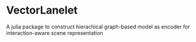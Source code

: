 # VectorLanelet
A julia package to construct hierachical graph-based model as encoder for interaction-aware scene representation
